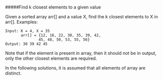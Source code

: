 #####Find k closest elements to a given value 

Given a sorted array arr[] and a value X, find the k closest elements to X in arr[]. 
Examples:
```
Input: K = 4, X = 35
       arr[] = {12, 16, 22, 30, 35, 39, 42, 
               45, 48, 50, 53, 55, 56}
Output: 30 39 42 45
```
Note that if the element is present in array, then it should not be in output, only the other closest elements are required.

In the following solutions, it is assumed that all elements of array are distinct.

